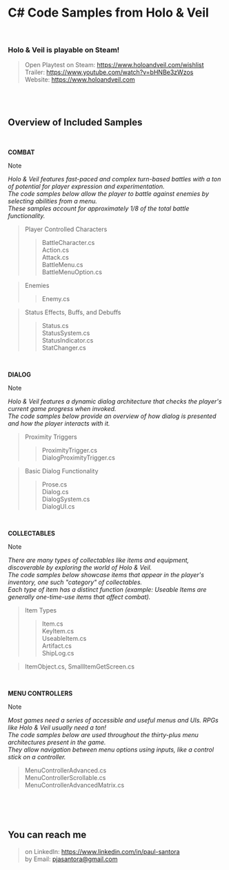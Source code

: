 # C# Code Samples from Holo & Veil
<br />

### Holo & Veil is playable on Steam!
> Open Playtest on Steam: https://www.holoandveil.com/wishlist <br />
> Trailer: https://www.youtube.com/watch?v=bHNBe3zWzos <br />
> Website: https://www.holoandveil.com
<br />
<br />



## Overview of Included Samples
<br />

**COMBAT** <br />
> [!NOTE]
> _Holo & Veil features fast-paced and complex turn-based battles with a ton of potential for player expression and experimentation._ <br />
> _The code samples below allow the player to battle against enemies by selecting abilities from a menu._ <br />
> _These samples account for approximately 1/8 of the total battle functionality._

> Player Controlled Characters
>> BattleCharacter.cs <br />
>> Action.cs <br />
>> Attack.cs <br />
>> BattleMenu.cs <br />
>> BattleMenuOption.cs

> Enemies
>> Enemy.cs

> Status Effects, Buffs, and Debuffs
>> Status.cs <br />
>> StatusSystem.cs <br />
>> StatusIndicator.cs <br />
>> StatChanger.cs
<br />

**DIALOG** <br />
> [!NOTE]
> _Holo & Veil features a dynamic dialog architecture that checks the player's current game progress when invoked._ <br />
> _The code samples below provide an overview of how dialog is presented and how the player interacts with it._

> Proximity Triggers
>> ProximityTrigger.cs <br />
>> DialogProximityTrigger.cs

> Basic Dialog Functionality
>> Prose.cs <br />
>> Dialog.cs <br />
>> DialogSystem.cs <br />
>> DialogUI.cs
<br />

**COLLECTABLES** <br />
> [!NOTE]
> _There are many types of collectables like items and equipment, discoverable by exploring the world of Holo & Veil._ <br />
> _The code samples below showcase items that appear in the player's inventory, one such "category" of collectables._ <br />
> _Each type of item has a distinct function (example: Useable Items are generally one-time-use items that affect combat)._

> Item Types
>> Item.cs <br />
>> KeyItem.cs <br />
>> UseableItem.cs <br />
>> Artifact.cs <br />
>> ShipLog.cs

> ItemObject.cs, SmallItemGetScreen.cs
<br />

**MENU CONTROLLERS** <br />
> [!NOTE]
> _Most games need a series of accessible and useful menus and UIs. RPGs like Holo & Veil usually need a ton!_ <br />
> _The code samples below are used throughout the thirty-plus menu architectures present in the game._ <br />
> _They allow navigation between menu options using inputs, like a control stick on a controller._

> MenuControllerAdvanced.cs <br />
> MenuControllerScrollable.cs <br />
> MenuControllerAdvancedMatrix.cs <br />
<br />
<br />
<br />

## You can reach me
> on LinkedIn: https://www.linkedin.com/in/paul-santora <br />
> by Email: pjasantora@gmail.com
<br />
